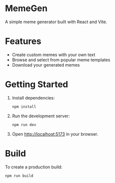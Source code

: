 # MemeGen

A simple meme generator built with React and Vite.

# Features

- Create custom memes with your own text
- Browse and select from popular meme templates
- Download your generated memes

# Getting Started

1. Install dependencies:
    ```bash
    npm install
    ```

2. Run the development server:
    ```bash
    npm run dev
    ```

3. Open [http://localhost:5173](http://localhost:5173) in your browser.

# Build

To create a production build:
```bash
npm run build
```
